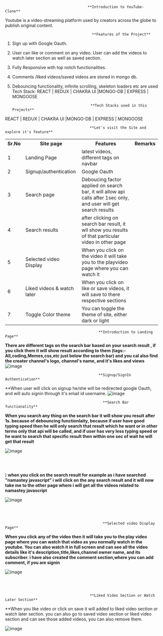                                           **Introduction to YouTube-Clone**
  Youtube is a video-streaming platform used by creators across the globe to publish original content.


                                            **Features of the Project**

1) Sign up with Google Oauth. 
2) User can like or comment on any video. User can add the videos to watch later section as well as saved section.
3) Fully Responsive with top notch functionalities.
4) Comments /liked videos/saved videos are stored in mongo db. 
5) Debouncing functionality, infinite scrolling, skeleton loaders etc are used 
Tech Stack: REACT | REDUX | CHAKRA UI |MONGO-DB | EXPRESS | MONGOOSE

                                           **Tech Stacks used in this Projects**

REACT | REDUX | CHAKRA UI |MONGO-DB | EXPRESS | MONGOOSE


                                           **Let's visit the Site and explore it's feature**
                                            
                                            
                                            

  <table>
    <tr>
      <th>Sr.No</th>
          <th>Site page</th>
          <th>Features</th>
      <th>Remarks</th>
    </tr>
    <tr>
      <td>1</td>
          <td>Landing Page</td>
          <td>latest videos, different tags on navbar </td>
    </tr>
    <tr>
          <td>2</td>
          <td>Signup/authentication</td>
          <td>Google Oauth</td>
    </tr>
    <tr>
         <td>3</td>
          <td>Search page</td>
          <td>Deboucing factor applied on search bar, it will allow api calls after 1sec only, and user will get search results </td>
    </tr>
    <tr>
        <td>4</td>
          <td>Search results</td>
          <td>after clicking on search bar result, it wll show you results of that particular video in other page</td>
    </tr>
    <tr>
          <td>5</td>
              <td>Selected video Display</td>
              <td>When you click on the video it will take you to the playvideo page where you can watch it</td>
      <tr/>
  
  <tr>
          <td>6</td>
              <td>Liked videos & watch later</td>
              <td>When you click on like or save videos, it will save to there respective sections</td>
      <tr/>
    <tr>
          <td>7</td>
              <td>Toggle Color theme</td>
              <td>You can toggle the theme of site, either dark or light</td>
      <tr/>
  </table>
  
  

                                               **Introduction to Landing Page**

**There are different tags on the search bar based on your search result , if you click them it will show result according to them (tags:- All,coding,Memes,css,etc just below the search bar) and you cal also find the creater channel's logo, channel's name, and it's likes and views** 
![image](https://user-images.githubusercontent.com/93375038/197111503-55643647-15f6-437a-bc86-95b8ff5b0eed.png)



                                               **Signup/SignIn Authentication**
                                                          
 **When user will click on signup he/she will be redirected google Oauth, and will auto signin through it's email id username.
![image](https://user-images.githubusercontent.com/93375038/197108707-df9ad06f-f60c-4fdc-bf03-4b30cd10af55.png)



                                                 **Search Bar functionality**
  **When you search any thing on the search bar it will show you result after 1s. because of debouncing functionlaity, because if user have good typing speed then he will only search that result which he want or in other terms only that api will be called, and if user has very less typing speed or he want to search that specific result then within one sec of wait he will get that result**
  
  ![image](https://user-images.githubusercontent.com/93375038/197111558-5f1ca875-52e0-408a-adb1-99b55d6995f1.png)

  <br/>
  <br/>




)
  **when you click on the search result for example as i have searched "namastey javascript" i will click on the any search result and it will now take me to the other page where i will get all the videos related to namastey javascript**
  
  ![image](https://user-images.githubusercontent.com/93375038/197111667-639fdb7e-636e-4da7-8de5-38a83bc38371.png)

  <br/>
  <br/>





                                                 **Selected video Display Page**
  **When you click any of the video then it will take you to the play video page where you can watch that video as you normally watch in the youtube. You can also watch it in full screen and can see all the video details like it's description,title,likes,channel owner name, and its subscriber. i have also created the comment section,where you  can add comment, if you are signin**
  
  ![image](https://user-images.githubusercontent.com/93375038/197111717-143aae07-cf7c-49fa-85f3-984aa4b6f004.png)

  <br/>
  <br/>
  
                                           **Liked Video Section or Watch Later Section**
**When you like video or click on save it will added to liked video section or watch later section. you can also go to saved video section or liked video section and can see those added videos, you can also remove them.

![image](https://user-images.githubusercontent.com/93375038/197112084-cd8dde82-1bfb-467b-82a9-0a6e38542101.png)



